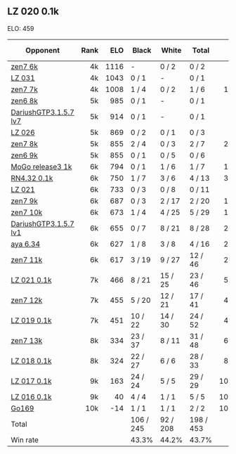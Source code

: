 ## LZ 020 0.1k ##

ELO: 459

Opponent | Rank | ELO | Black | White | Total | Win rate
---------|-----:|----:|-------|-------|-------|-------:
[zen7 6k](zen7%206k.md) | 4k | 1116 | - | 0 / 2 | 0 / 2 | 0.0%
[LZ 031](LZ%20031.md) | 4k | 1043 | 0 / 1 | - | 0 / 1 | 0.0%
[zen7 7k](zen7%207k.md) | 4k | 1008 | 1 / 4 | 0 / 2 | 1 / 6 | 16.7%
[zen6 8k](zen6%208k.md) | 5k | 985 | 0 / 1 | - | 0 / 1 | 0.0%
[DariushGTP3.1.5.7 lv7](DariushGTP3.1.5.7%20lv7.md) | 5k | 914 | 0 / 1 | - | 0 / 1 | 0.0%
[LZ 026](LZ%20026.md) | 5k | 869 | 0 / 2 | 0 / 1 | 0 / 3 | 0.0%
[zen7 8k](zen7%208k.md) | 5k | 855 | 2 / 4 | 0 / 3 | 2 / 7 | 28.6%
[zen6 9k](zen6%209k.md) | 5k | 855 | 0 / 1 | 0 / 5 | 0 / 6 | 0.0%
[MoGo release3 1k](MoGo%20release3%201k.md) | 6k | 794 | 0 / 1 | 1 / 6 | 1 / 7 | 14.3%
[RN4.32 0.1k](RN4.32%200.1k.md) | 6k | 750 | 1 / 7 | 3 / 6 | 4 / 13 | 30.8%
[LZ 021](LZ%20021.md) | 6k | 733 | 0 / 3 | 0 / 8 | 0 / 11 | 0.0%
[zen7 9k](zen7%209k.md) | 6k | 687 | 0 / 3 | 2 / 17 | 2 / 20 | 10.0%
[zen7 10k](zen7%2010k.md) | 6k | 673 | 1 / 4 | 4 / 25 | 5 / 29 | 17.2%
[DariushGTP3.1.5.7 lv1](DariushGTP3.1.5.7%20lv1.md) | 6k | 655 | 0 / 7 | 8 / 21 | 8 / 28 | 28.6%
[aya 6.34](aya%206.34.md) | 6k | 627 | 1 / 8 | 3 / 8 | 4 / 16 | 25.0%
[zen7 11k](zen7%2011k.md) | 6k | 617 | 3 / 19 | 9 / 27 | 12 / 46 | 26.1%
[LZ 021 0.1k](LZ%20021%200.1k.md) | 7k | 466 | 8 / 21 | 15 / 25 | 23 / 46 | 50.0%
[zen7 12k](zen7%2012k.md) | 7k | 455 | 5 / 20 | 12 / 21 | 17 / 41 | 41.5%
[LZ 019 0.1k](LZ%20019%200.1k.md) | 7k | 451 | 10 / 22 | 14 / 30 | 24 / 52 | 46.2%
[zen7 13k](zen7%2013k.md) | 8k | 334 | 23 / 37 | 8 / 11 | 31 / 48 | 64.6%
[LZ 018 0.1k](LZ%20018%200.1k.md) | 8k | 324 | 22 / 27 | 6 / 6 | 28 / 33 | 84.8%
[LZ 017 0.1k](LZ%20017%200.1k.md) | 9k | 163 | 24 / 24 | 5 / 5 | 29 / 29 | 100.0%
[LZ 016 0.1k](LZ%20016%200.1k.md) | 9k | 40 | 4 / 4 | 1 / 1 | 5 / 5 | 100.0%
[Go169](Go169.md) | 10k | -14 | 1 / 1 | 1 / 1 | 2 / 2 | 100.0%
Total | | | 106 / 245 | 92 / 208 | 198 / 453 | 
Win rate| | | 43.3% | 44.2% | 43.7% | 

